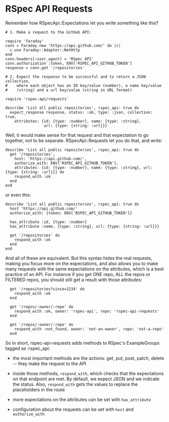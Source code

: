 RSpec API Requests
==================

Remember how RSpecApi::Expectations let you write something like this?

    # 1. Make a request to the GitHub API:

    require 'faraday'
    conn = Faraday.new 'https://api.github.com/' do |c|
      c.use Faraday::Adapter::NetHttp
    end
    conn.headers[:user_agent] = 'RSpec API'
    conn.authorization :token, ENV['RSPEC_API_GITHUB_TOKEN']
    response = conn.get '/repositories'

    # 2. Expect the response to be successful and to return a JSON collection,
    #    where each object has an ID key/value (number), a name key/value
    #    (string) and a url key/value (string in URL format)

    require 'rspec-api/requests'

    describe 'List all public repositories', rspec_api: true do
      expect_response response, status: :ok, type: :json, collection: true,
        attributes: {id: {type: :number}, name: {type: :string},
                     url: {type: {string: :url}}}


Well, it would make sense for that request and that expectation to go together,
not to be separate. RSpecApi::Requests let you do that, and write:

    describe 'List all public repositories', rspec_api: true do
      get '/repositories',
        host: 'https://api.github.com/',
        authorize_with: ENV['RSPEC_API_GITHUB_TOKEN'],
        attributes: {id: {type: :number}, name: {type: :string}, url: {type: {string: :url}}} do
        respond_with :ok
      end
    end

or even this:

    describe 'List all public repositories', rspec_api: true do
      host 'https://api.github.com/'
      authorize_with: {token: ENV['RSPEC_API_GITHUB_TOKEN']}

      has_attribute :id, {type: :number}
      has_attribute :name, {type: :string}, url: {type: {string: :url}}}

      get '/repositories' do
        respond_with :ok
      end
    end

And all of these are equivalent. But this syntax hides the real requests, making
you focus more on the expectations, and also allows you to make many requests
with the same expectations on the attributes, which is a best practice of
an API. For instance if you get ONE repo, ALL the repos or FILTERED repos,
you should still get a result with those attributes:


      get '/repositories?since=1234' do
        respond_with :ok
      end

      get '/repos/:owner/:repo' do
        respond_with :ok, owner: 'rspec-api', repo: 'rspec-api-requests'
      end

      get '/repos/:owner/:repo' do
        respond_with :not_found, owner: 'not-an-owner', repo: 'not-a-repo'
      end

So in short, rspec-api-requests adds methods to RSpec's ExampleGroups tagged
as :rspec_api:

* the most important methods are the actions: get, put, post, patch,
delete -- they make the request to the API

* inside those methods, `respond_with`, which checks that the expectations on
that endpoint are met. By default, we expect JSON and we indicate the status.
Also, `respond_with` gets the values to replace the placeholders in the route

* more expectations on the attributes can be set with `has_attribute`

* configuration about the requests can be set with `host` and `authorize_with`